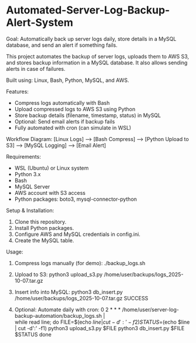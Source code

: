 # Automated-Server-Log-Backup-Alert-System
Goal: Automatically back up server logs daily, store details in a MySQL database, and send an alert if something fails.

This project automates the backup of server logs, uploads them to AWS S3, and stores backup information in a MySQL database. 
It also allows sending alerts in case of failures. 

Built using: Linux, Bash, Python, MySQL, and AWS.

Features:
- Compress logs automatically with Bash
- Upload compressed logs to AWS S3 using Python
- Store backup details (filename, timestamp, status) in MySQL
- Optional: Send email alerts if backup fails
- Fully automated with cron (can simulate in WSL)

Workflow Diagram:
[Linux Logs] --> [Bash Compress] --> [Python Upload to S3] --> [MySQL Logging] --> [Email Alert]

Requirements:
- WSL (Ubuntu) or Linux system
- Python 3.x
- Bash
- MySQL Server
- AWS account with S3 access
- Python packages: boto3, mysql-connector-python

Setup & Installation:

1. Clone this repository.
2. Install Python packages.
3. Configure AWS and MySQL credentials in config.ini.
4. Create the MySQL table.
  
Usage:
1. Compress logs manually (for demo):
   ./backup_logs.sh

2. Upload to S3:
   python3 upload_s3.py /home/user/backups/logs_2025-10-07.tar.gz

3. Insert info into MySQL:
   python3 db_insert.py /home/user/backups/logs_2025-10-07.tar.gz SUCCESS

4. Optional: Automate daily with cron:
   0 2 * * * /home/user/server-log-backup-automation/backup_logs.sh | \
   while read line; do
       FILE=$(echo $line | cut -d':' -f2)
       STATUS=$(echo $line | cut -d':' -f1)
       python3 upload_s3.py $FILE
       python3 db_insert.py $FILE $STATUS
   done
